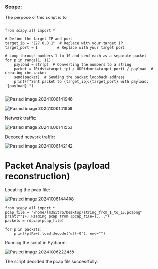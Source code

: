 ### Scope:

The purpose of this script is to 

```

from scapy.all import *  
  
# Define the target IP and port  
target_ip = "127.0.0.1"  # Replace with your target IP  
target_port = 1         # Replace with your target port  
  
# Loop through numbers 1 to 10 and send each as a separate packet  
for p in range(1, 11):  
    payload = str(p)  # Converting the numbers to a string  
    packet = IP(dst=target_ip) / UDP(dport=target_port) / payload  # Creating the packet  
    send(packet)  # Sending the packet loopback address  
    print(f"Sent packet to {target_ip}:{target_port} with payload: '{payload}'")
    
```




![Pasted image 20241006141946](https://github.com/user-attachments/assets/e5fc8065-6463-4105-a3aa-9b5de7cac09a)




![Pasted image 20241006141859](https://github.com/user-attachments/assets/8dc7bd99-fb98-4e9d-a1a6-469d80e4be38)


Network traffic:


![Pasted image 20241006141550](https://github.com/user-attachments/assets/71b5968e-2f09-45ab-888c-470fe3897e25)



Decoded network traffic:


![Pasted image 20241006142142](https://github.com/user-attachments/assets/7395ac52-f7c6-419d-bacd-c62811cf39d9)




# Packet Analysis (payload reconstruction)

Locating the pcap file:



![Pasted image 20241006144408](https://github.com/user-attachments/assets/1894d96d-09ae-4b5e-98aa-2c46ae401fa0)


```
from scapy.all import *  
pcap_file = "/home/lm3nitro/Desktop/string_from_1_to_10.pcapng"  
print(f"[+] Reading pcap from {pcap_file=}....")  
packets = rdpcap(pcap_file)  
  
for p in packets:  
    print(p[Raw].load.decode("utf-8"), end="")
```

Running the script in Pycharm:

![Pasted image 20241006222438](https://github.com/user-attachments/assets/39177fff-8a51-418e-a027-cce91a95115a)

The script decoded the pcap file successfully.

